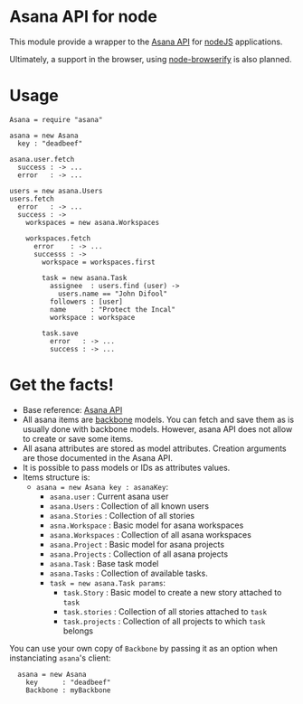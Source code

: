 Asana API for node
==================

This module provide a wrapper to the [Asana API](http://developer.asana.com/documentation/) 
for [nodeJS](http://nodejs.org/) applications.

Ultimately, a support in the browser, using [node-browserify](https://github.com/substack/node-browserify)
is also planned.

Usage
=====

```
Asana = require "asana"

asana = new Asana
  key : "deadbeef"

asana.user.fetch
  success : -> ...
  error   : -> ...

users = new asana.Users
users.fetch
  error   : -> ...
  success : -> 
    workspaces = new asana.Workspaces

    workspaces.fetch
      error    : -> ...
      successs : ->
        workspace = workspaces.first 

        task = new asana.Task
          assignee  : users.find (user) ->
            users.name == "John Difool"
          followers : [user]
          name      : "Protect the Incal"
          workspace : workspace

        task.save
          error   : -> ...
          success : -> ...
```

Get the facts!
==============

* Base reference: [Asana API](http://developer.asana.com/documentation/)
* All asana items are [backbone](http://documentcloud.github.com/backbone/) models.
  You can fetch and save them as is usually done with backbone models. However, asana
  API does not allow to create or save some items.
* All asana attributes are stored as model attributes. Creation arguments are those
  documented in the Asana API.
* It is possible to pass models or IDs as attributes values. 
* Items structure is:
    * `asana = new Asana key : asanaKey`:
        * `asana.user` : Current asana user
        * `asana.Users` : Collection of all known users
        * `asana.Stories` : Collection of all stories
        * `asna.Workspace` : Basic model for asana workspaces
        * `asana.Workspaces` : Collection of all asana workspaces
        * `asana.Project` : Basic model for asana projects
        * `asana.Projects` : Collection of all asana projects
        * `asana.Task` : Base task model
        * `asana.Tasks` : Collection of available tasks. 
        * `task = new asana.Task params`: 
            * `task.Story` : Basic model to create a new story attached to
                            `task`
            * `task.stories` : Collection of all stories attached to `task`
            * `task.projects` : Collection of all projects to which `task` belongs

You can use your own copy of `Backbone` by passing it as an option
when instanciating `asana`'s client:
```
  asana = new Asana
    key      : "deadbeef"
    Backbone : myBackbone
```
